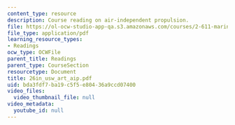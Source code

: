 ```yaml
---
content_type: resource
description: Course reading on air-independent propulsion.
file: https://ol-ocw-studio-app-qa.s3.amazonaws.com/courses/2-611-marine-power-and-propulsion-fall-2006/bda3fdf7ba19c5f5e80436a9ccd07400_26in_usw_art_aip.pdf
file_type: application/pdf
learning_resource_types:
- Readings
ocw_type: OCWFile
parent_title: Readings
parent_type: CourseSection
resourcetype: Document
title: 26in_usw_art_aip.pdf
uid: bda3fdf7-ba19-c5f5-e804-36a9ccd07400
video_files:
  video_thumbnail_file: null
video_metadata:
  youtube_id: null
---
```

